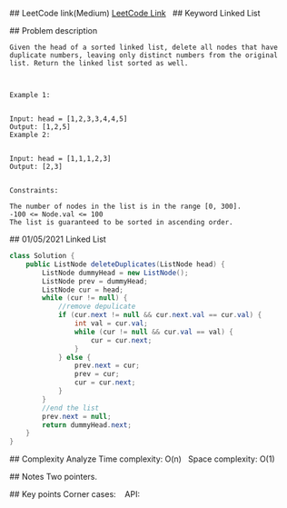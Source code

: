 ## LeetCode link(Medium)
[LeetCode Link](https://leetcode.com/problems/remove-duplicates-from-sorted-list-ii/)
 
## Keyword
Linked List

## Problem description
```
Given the head of a sorted linked list, delete all nodes that have duplicate numbers, leaving only distinct numbers from the original list. Return the linked list sorted as well.

 

Example 1:


Input: head = [1,2,3,3,4,4,5]
Output: [1,2,5]
Example 2:


Input: head = [1,1,1,2,3]
Output: [2,3]
 

Constraints:

The number of nodes in the list is in the range [0, 300].
-100 <= Node.val <= 100
The list is guaranteed to be sorted in ascending order.
```
## 01/05/2021 Linked List
```java
class Solution {
    public ListNode deleteDuplicates(ListNode head) {
        ListNode dummyHead = new ListNode();
        ListNode prev = dummyHead;
        ListNode cur = head;
        while (cur != null) {
            //remove depulicate
            if (cur.next != null && cur.next.val == cur.val) {
                int val = cur.val;
                while (cur != null && cur.val == val) {
                    cur = cur.next;
                }
            } else {
                prev.next = cur;
                prev = cur;
                cur = cur.next;
            }
        }
        //end the list
        prev.next = null;
        return dummyHead.next;
    }
}
```

## Complexity Analyze
Time complexity: O(n)  
Space complexity: O(1)

## Notes
Two pointers.  

## Key points
Corner cases:   
API: